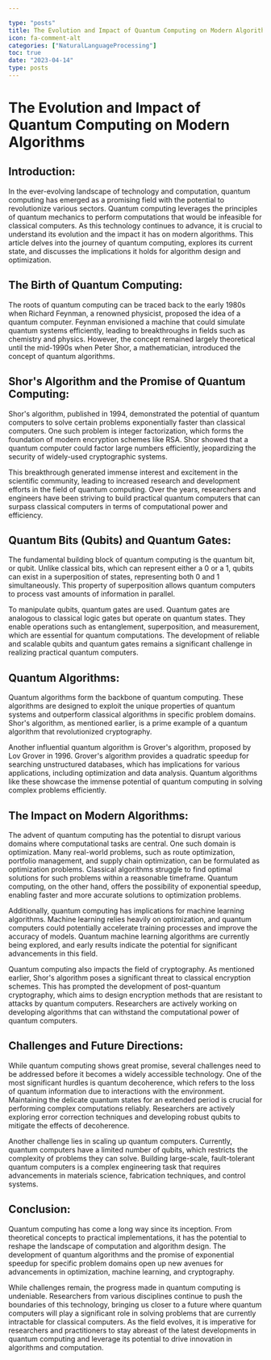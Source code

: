 ```yaml
---

type: "posts"
title: The Evolution and Impact of Quantum Computing on Modern Algorithms
icon: fa-comment-alt
categories: ["NaturalLanguageProcessing"]
toc: true
date: "2023-04-14"
type: posts
---
```





# The Evolution and Impact of Quantum Computing on Modern Algorithms

## Introduction:

In the ever-evolving landscape of technology and computation, quantum computing has emerged as a promising field with the potential to revolutionize various sectors. Quantum computing leverages the principles of quantum mechanics to perform computations that would be infeasible for classical computers. As this technology continues to advance, it is crucial to understand its evolution and the impact it has on modern algorithms. This article delves into the journey of quantum computing, explores its current state, and discusses the implications it holds for algorithm design and optimization.

## The Birth of Quantum Computing:

The roots of quantum computing can be traced back to the early 1980s when Richard Feynman, a renowned physicist, proposed the idea of a quantum computer. Feynman envisioned a machine that could simulate quantum systems efficiently, leading to breakthroughs in fields such as chemistry and physics. However, the concept remained largely theoretical until the mid-1990s when Peter Shor, a mathematician, introduced the concept of quantum algorithms.

## Shor's Algorithm and the Promise of Quantum Computing:

Shor's algorithm, published in 1994, demonstrated the potential of quantum computers to solve certain problems exponentially faster than classical computers. One such problem is integer factorization, which forms the foundation of modern encryption schemes like RSA. Shor showed that a quantum computer could factor large numbers efficiently, jeopardizing the security of widely-used cryptographic systems.

This breakthrough generated immense interest and excitement in the scientific community, leading to increased research and development efforts in the field of quantum computing. Over the years, researchers and engineers have been striving to build practical quantum computers that can surpass classical computers in terms of computational power and efficiency.

## Quantum Bits (Qubits) and Quantum Gates:

The fundamental building block of quantum computing is the quantum bit, or qubit. Unlike classical bits, which can represent either a 0 or a 1, qubits can exist in a superposition of states, representing both 0 and 1 simultaneously. This property of superposition allows quantum computers to process vast amounts of information in parallel.

To manipulate qubits, quantum gates are used. Quantum gates are analogous to classical logic gates but operate on quantum states. They enable operations such as entanglement, superposition, and measurement, which are essential for quantum computations. The development of reliable and scalable qubits and quantum gates remains a significant challenge in realizing practical quantum computers.

## Quantum Algorithms:

Quantum algorithms form the backbone of quantum computing. These algorithms are designed to exploit the unique properties of quantum systems and outperform classical algorithms in specific problem domains. Shor's algorithm, as mentioned earlier, is a prime example of a quantum algorithm that revolutionized cryptography.

Another influential quantum algorithm is Grover's algorithm, proposed by Lov Grover in 1996. Grover's algorithm provides a quadratic speedup for searching unstructured databases, which has implications for various applications, including optimization and data analysis. Quantum algorithms like these showcase the immense potential of quantum computing in solving complex problems efficiently.

## The Impact on Modern Algorithms:

The advent of quantum computing has the potential to disrupt various domains where computational tasks are central. One such domain is optimization. Many real-world problems, such as route optimization, portfolio management, and supply chain optimization, can be formulated as optimization problems. Classical algorithms struggle to find optimal solutions for such problems within a reasonable timeframe. Quantum computing, on the other hand, offers the possibility of exponential speedup, enabling faster and more accurate solutions to optimization problems.

Additionally, quantum computing has implications for machine learning algorithms. Machine learning relies heavily on optimization, and quantum computers could potentially accelerate training processes and improve the accuracy of models. Quantum machine learning algorithms are currently being explored, and early results indicate the potential for significant advancements in this field.

Quantum computing also impacts the field of cryptography. As mentioned earlier, Shor's algorithm poses a significant threat to classical encryption schemes. This has prompted the development of post-quantum cryptography, which aims to design encryption methods that are resistant to attacks by quantum computers. Researchers are actively working on developing algorithms that can withstand the computational power of quantum computers.

## Challenges and Future Directions:

While quantum computing shows great promise, several challenges need to be addressed before it becomes a widely accessible technology. One of the most significant hurdles is quantum decoherence, which refers to the loss of quantum information due to interactions with the environment. Maintaining the delicate quantum states for an extended period is crucial for performing complex computations reliably. Researchers are actively exploring error correction techniques and developing robust qubits to mitigate the effects of decoherence.

Another challenge lies in scaling up quantum computers. Currently, quantum computers have a limited number of qubits, which restricts the complexity of problems they can solve. Building large-scale, fault-tolerant quantum computers is a complex engineering task that requires advancements in materials science, fabrication techniques, and control systems.

## Conclusion:

Quantum computing has come a long way since its inception. From theoretical concepts to practical implementations, it has the potential to reshape the landscape of computation and algorithm design. The development of quantum algorithms and the promise of exponential speedup for specific problem domains open up new avenues for advancements in optimization, machine learning, and cryptography.

While challenges remain, the progress made in quantum computing is undeniable. Researchers from various disciplines continue to push the boundaries of this technology, bringing us closer to a future where quantum computers will play a significant role in solving problems that are currently intractable for classical computers. As the field evolves, it is imperative for researchers and practitioners to stay abreast of the latest developments in quantum computing and leverage its potential to drive innovation in algorithms and computation.